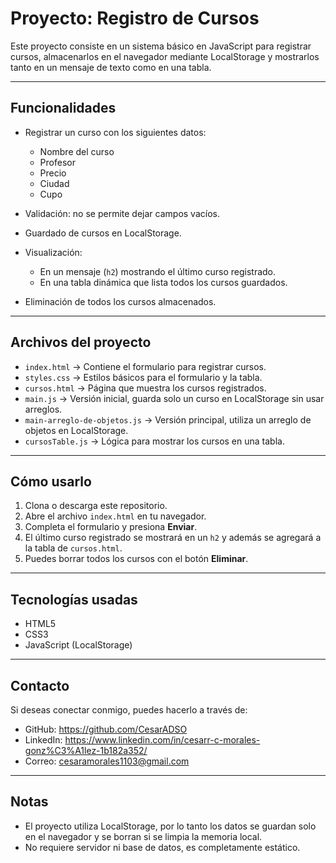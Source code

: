# Proyecto: Registro de Cursos

Este proyecto consiste en un sistema básico en JavaScript para registrar cursos, almacenarlos en el navegador mediante LocalStorage y mostrarlos tanto en un mensaje de texto como en una tabla.

---

## Funcionalidades

* Registrar un curso con los siguientes datos:

  * Nombre del curso
  * Profesor
  * Precio
  * Ciudad
  * Cupo
* Validación: no se permite dejar campos vacíos.
* Guardado de cursos en LocalStorage.
* Visualización:

  * En un mensaje (`h2`) mostrando el último curso registrado.
  * En una tabla dinámica que lista todos los cursos guardados.
* Eliminación de todos los cursos almacenados.

---

## Archivos del proyecto

* `index.html` → Contiene el formulario para registrar cursos.
* `styles.css` → Estilos básicos para el formulario y la tabla.
* `cursos.html` → Página que muestra los cursos registrados.
* `main.js` → Versión inicial, guarda solo un curso en LocalStorage sin usar arreglos.
* `main-arreglo-de-objetos.js` → Versión principal, utiliza un arreglo de objetos en LocalStorage.
* `cursosTable.js` → Lógica para mostrar los cursos en una tabla.

---

## Cómo usarlo

1. Clona o descarga este repositorio.
2. Abre el archivo `index.html` en tu navegador.
3. Completa el formulario y presiona **Enviar**.
4. El último curso registrado se mostrará en un `h2` y además se agregará a la tabla de `cursos.html`.
5. Puedes borrar todos los cursos con el botón **Eliminar**.

---

## Tecnologías usadas

* HTML5
* CSS3
* JavaScript (LocalStorage)

---

## Contacto

Si deseas conectar conmigo, puedes hacerlo a través de:

* GitHub: https://github.com/CesarADSO
* LinkedIn: https://www.linkedin.com/in/cesarr-c-morales-gonz%C3%A1lez-1b182a352/
* Correo: cesaramorales1103@gmail.com

---

## Notas

* El proyecto utiliza LocalStorage, por lo tanto los datos se guardan solo en el navegador y se borran si se limpia la memoria local.
* No requiere servidor ni base de datos, es completamente estático.
